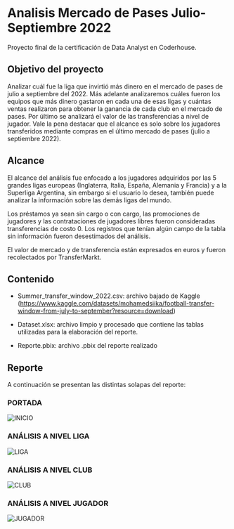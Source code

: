 # Analisis Mercado de Pases Julio-Septiembre 2022
Proyecto final de la certificación de Data Analyst en Coderhouse.

## Objetivo del proyecto
Analizar cuál fue la liga que invirtió más dinero en el mercado de pases de julio a septiembre del 2022. Más adelante analizaremos cuáles fueron los equipos que más dinero gastaron en cada una de esas ligas y cuántas ventas realizaron para obtener la ganancia de cada club en el mercado de pases. Por último se analizará el valor de las transferencias a nivel de jugador.
Vale la pena destacar que el alcance es solo sobre los jugadores transferidos mediante compras en el último mercado de pases (julio a septiembre 2022).

## Alcance
El alcance del análisis fue enfocado a los jugadores adquiridos por las 5 grandes ligas europeas (Inglaterra, Italia, España, Alemania y Francia) y a la Superliga Argentina, sin embargo si el usuario lo desea, también puede analizar la información sobre las demás ligas del mundo.

Los préstamos ya sean sin cargo o con cargo, las promociones de jugadores y las contrataciones de jugadores libres fueron consideradas transferencias de costo 0.
Los registros que tenían algún campo de la tabla sin información fueron desestimados del análisis.

El valor de mercado y de transferencia están expresados en euros y fueron recolectados por TransferMarkt.

## Contenido

- Summer_transfer_window_2022.csv: archivo bajado de Kaggle (https://www.kaggle.com/datasets/mohamedsiika/football-transfer-window-from-july-to-september?resource=download)

- Dataset.xlsx: archivo limpio y procesado que contiene las tablas utilizadas para la elaboración del reporte.

- Reporte.pbix: archivo .pbix del reporte realizado

## Reporte

A continuación se presentan las distintas solapas del reporte:

### PORTADA

![INICIO](https://user-images.githubusercontent.com/51711170/212340356-4906fc9d-3235-4ed7-af1c-ba3ec16e3ea4.jpg)

### ANÁLISIS A NIVEL LIGA
![LIGA](https://user-images.githubusercontent.com/51711170/212340366-5260384c-a716-42e1-ade6-c1a64d922fc4.jpg)

### ANÁLISIS A NIVEL CLUB
![CLUB](https://user-images.githubusercontent.com/51711170/212340345-e04067d0-31f8-4823-aff3-02ccee02db78.jpg)

### ANÁLISIS A NIVEL JUGADOR
![JUGADOR](https://user-images.githubusercontent.com/51711170/212340361-fd5fb518-0001-40aa-8f0a-76a9fecc0b47.jpg)




